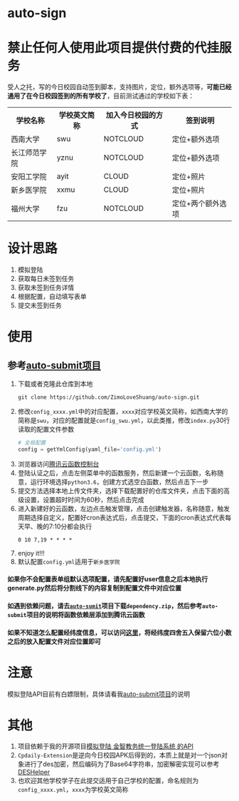 # auto-sign

# 禁止任何人使用此项目提供付费的代挂服务

受人之托，写的今日校园自动签到脚本，支持图片，定位，额外选项等，**可能已经通用了在今日校园签到的所有学校了**，目前测试通过的学校如下表：

<table>
    <tr>
        <th>学校名称</th>
        <th>学校英文简称</th>
        <th>加入今日校园的方式</th>
        <th>签到说明</th>
    </tr>
    <tr>
        <td>西南大学</td>
        <td>swu</td>
        <td>NOTCLOUD</td>
        <td>定位+额外选项</td>
    </tr>
    <tr>
        <td>长江师范学院</td>
        <td>yznu</td>
        <td>NOTCLOUD</td>
        <td>定位+额外选项</td>
    </tr>
    <tr>
        <td>安阳工学院</td>
        <td>ayit</td>
        <td>CLOUD</td>
        <td>定位+照片</td>
    </tr>
    <tr>
        <td>新乡医学院</td>
        <td>xxmu</td>
        <td>CLOUD</td>
        <td>定位+照片</td>
    </tr>
    <tr>
        <td>福州大学</td>
        <td>fzu</td>
        <td>NOTCLOUD</td>
        <td>定位+两个额外选项</td>
    </tr>
</table>

# 设计思路

1. 模拟登陆
2. 获取每日未签到任务
3. 获取未签到任务详情
4. 根据配置，自动填写表单
5. 提交未签到任务

# 使用

## 参考[auto-submit项目](https://github.com/ZimoLoveShuang/auto-submit)

1. 下载或者克隆此仓库到本地
    ```shell script
    git clone https://github.com/ZimoLoveShuang/auto-sign.git
    ```
2. 修改`config_xxxx.yml`中的对应配置，`xxxx`对应学校英文简称，如西南大学的简称是`swu`，对应的配置就是`config_swu.yml`，以此类推，修改`index.py`30行读取的配置文件参数
    ```python
    # 全局配置
    config = getYmlConfig(yaml_file='config.yml')
    ```
3. 浏览器访问[腾讯云函数控制台](https://console.cloud.tencent.com/scf/index?rid=1)
4. 登陆认证之后，点击左侧菜单中的函数服务，然后新建一个云函数，名称随意，运行环境选择`python3.6`，创建方式选空白函数，然后点击下一步
5. 提交方法选择本地上传文件夹，选择下载配置好的仓库文件夹，点击下面的高级设置，设置超时时间为60秒，然后点击完成
6. 进入新建好的云函数，左边点击触发管理，点击创建触发器，名称随意，触发周期选择自定义，配置好cron表达式后，点击提交，下面的cron表达式代表每天早、晚的7:10分都会执行
    ```shell script
    0 10 7,19 * * * *
    ```
7. enjoy it!!!
8. 默认配置`config.yml`适用于`新乡医学院`

#### 如果你不会配置表单组默认选项配置，请先配置好user信息之后本地执行generate.py然后将分割线下的内容复制到配置文件中对应位置

#### 如遇到依赖问题，请去[`auto-sumit`](https://github.com/ZimoLoveShuang/auto-submit)项目下载`dependency.zip`，然后参考`auto-submit`项目的说明将函数依赖层添加到腾讯云函数

#### 如果不知道怎么配置经纬度信息，可以访问[这里](http://zuobiao.ay800.com/s/27/index.php)，将经纬度四舍五入保留六位小数之后的放入配置文件对应位置即可

# 注意

模拟登陆API目前有白嫖限制，具体请看我[auto-submit项目](https://github.com/ZimoLoveShuang/auto-submit)的说明

# 其他

1. 项目依赖于我的开源项目[模拟登陆 金智教务统一登陆系统 的API](https://github.com/ZimoLoveShuang/wisedu-unified-login-api)
2. `Cpdaily-Extension`是逆向今日校园APK后得到的，本质上就是对一个json对象进行了des加密，然后编码为了Base64字符串，加密解密实现可以参考[DESHelper](https://github.com/ZimoLoveShuang/yibinu-score-crawler/blob/master/src/main/java/wiki/zimo/scorecrawler/helper/DESHelper.java)
3. 也欢迎其他学校学子在此提交适用于自己学校的配置，命名规则为`config_xxxx.yml`，`xxxx`为学校英文简称